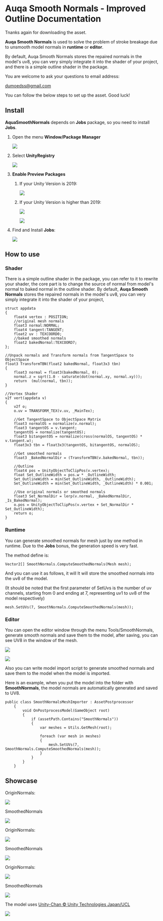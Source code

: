 # Auqa Smooth Normals - Improved Outline Documentation

Tnanks again for downloading the asset.

**Auqa Smooth Normals** is used to solve the problem of stroke breakage due to unsmooth model normals in **runtime** or **editor**. 

By default, Auqa Smooth Normals stores the repaired normals in the model's uv8, you can very simply integrate it into the shader of your project, and there is a simple outline shader in the package. 

You are welcome to ask your questions to email address:

dumoedss@gmail.com

You can follow the below steps to set up the asset. Good luck!

## Install

**AquaSmoothNormals** depends  on  **Jobs** package, so you need to install **Jobs**.

1. Open the menu **Window/Package Manager**

   ![](Pictures/Tutorials/Menu00.png)

2. Select **UnityRegistry**

   ![](Pictures/Tutorials/Menu01.png)

3. **Enable Preview Packages**

   1. If your Unity Version is 2019:

      ![](Pictures/Tutorials/Menu02_2019.png)

   2. If your Unity Version is higher than 2019:

      ![](Pictures/Tutorials/Menu02_2020_00.png)

      ![](Pictures/Tutorials/Menu02_2020_01.png)

4. Find and Install **Jobs**:

   ![](Pictures/Tutorials/Menu03.png)



## How to use

### Shader

There is a simple outline shader in the package, you can refer to it to rewrite your shader, the core part is to change the source of normal from model's normal to baked normal in the outline shader. By default, **Auqa Smooth Normals** stores the repaired normals in the model's uv8, you can very simply integrate it into the shader of your project,

```
struct appdata
{
	float4 vertex : POSITION;
	//original mesh normals
	float3 normal:NORMAL;
	float4 tangent:TANGENT;
	float2 uv : TEXCOORD0;
	//baked smoothed normals
	float2 bakedNormal:TEXCOORD7;
};

//Unpack normals and Transform normals from TangentSpace to ObjectSpace
float3 TransformTBN(float2 bakedNormal, float3x3 tbn)
{
	float3 normal = float3(bakedNormal, 0);	
	normal.z = sqrt(1.0 - saturate(dot(normal.xy, normal.xy)));
	return  (mul(normal, tbn));
}

//Vertex Shader
v2f vert(appdata v)
{
	v2f o;
	o.uv = TRANSFORM_TEX(v.uv, _MainTex);
	
	//Get TangentSpace to ObjectSpace Matrix
	float3 normalOS = normalize(v.normal);
	float3 tangentOS = v.tangent;
	tangentOS = normalize(tangentOS);
	float3 bitangentOS = normalize(cross(normalOS, tangentOS) * v.tangent.w);
	float3x3 tbn = float3x3(tangentOS, bitangentOS, normalOS);
	
	//Get smoothed normals
	float3 _BakedNormalDir = (TransformTBN(v.bakedNormal, tbn));
	
	//Outline
	float4 pos = UnityObjectToClipPos(v.vertex);
	float Set_OutlineWidth = pos.w * _OutlineWidth;
	Set_OutlineWidth = min(Set_OutlineWidth, _OutlineWidth);
	Set_OutlineWidth = min(Set_OutlineWidth, _OutlineWidth) * 0.001;
	
	//Use original normals or smoothed normals
	float3 Set_NormalDir = lerp(v.normal, _BakedNormalDir, _Is_BakedNormal);
	o.pos = UnityObjectToClipPos(v.vertex + Set_NormalDir * Set_OutlineWidth);
	return o; 
}
```

### Runtime

You can generate smoothed normals for mesh just by one method in runtime. Due to the **Jobs** bonus, the generation speed is very fast.

The method define is:

```
Vector2[] SmoothNormals.ComputeSmoothedNormals(Mesh mesh);
```

And you can use it as follows, it will It will store the smoothed normals into the uv8 of the model.

(It should be noted that the first parameter of SetUvs is the number of uv channels, starting from 0 and ending at 7, representing uv1 to uv8 of the model respectively)

```
mesh.SetUVs(7, SmoothNormals.ComputeSmoothedNormals(mesh));
```

### Editor

You can open the editor window through the menu Tools/SmoothNormals, generate smooth normals and save them to the model, after saving, you can see UV8 in the window of the mesh.

![](Pictures/Tutorials/Editor0.png)

![](Pictures/Tutorials/Editor1.png)

Also you can write model import script to generate smoothed normals and save them to the model when the model is imported.

Here is an example, when you put the model into the folder with **SmoothNormals**, the model normals are automatically generated and saved to UV8.

```
public class SmoothNormalsMeshImporter : AssetPostprocessor
    {
        void OnPostprocessModel(GameObject root)
        {
            if (assetPath.Contains("SmoothNormals"))
            {
                var meshes = Utils.GetMesh(root);

                foreach (var mesh in meshes)
                {
                    mesh.SetUVs(7, SmoothNormals.ComputeSmoothedNormals(mesh));
                }
            }
        }
    }
```



## Showcase

OriginNormals:

![](Pictures/CubeOriginalNormals0.png)

SmoothedNormals

![](Pictures/CubeSmoothedNormals0.png)

OriginNormals:

![](Pictures/UnityChanOriginalNormals0.png)

SmoothedNormals

![](Pictures/UnityChanSmoothedNormals0.png)

OriginNormals:

![](Pictures/UnityChanOriginalNormals1.png)

SmoothedNormals

![](Pictures/UnityChanSmoothedNormals1.png)

The model uses [Unity-Chan © Unity Technologies Japan/UCL](https://unity-chan.com/contents/guideline) 

![](Pictures/Light_Frame.png)